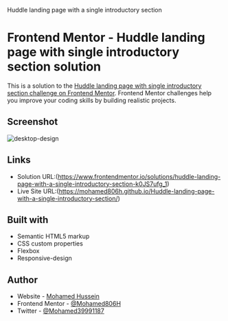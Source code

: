 Huddle landing page with a single introductory section
# Frontend Mentor - Huddle landing page with single introductory section solution

This is a solution to the [Huddle landing page with single introductory section challenge on Frontend Mentor](https://www.frontendmentor.io/challenges/huddle-landing-page-with-a-single-introductory-section-B_2Wvxgi0). Frontend Mentor challenges help you improve your coding skills by building realistic projects. 

## Screenshot

![desktop-design](https://user-images.githubusercontent.com/91362640/197344253-a519c9c0-d364-47e8-97f2-d8c3daa12e81.jpg)

## Links

- Solution URL:(https://www.frontendmentor.io/solutions/huddle-landing-page-with-a-single-introductory-section-k0JS7ufg_1)
- Live Site URL:(https://mohamed806h.github.io/Huddle-landing-page-with-a-single-introductory-section/)

## Built with

- Semantic HTML5 markup
- CSS custom properties
- Flexbox
- Responsive-design

## Author

- Website - [Mohamed Hussein](https://mohameds7s-portfolio.netlify.app/)
- Frontend Mentor - [@Mohamed806H](https://www.frontendmentor.io/profile/Mohamed806H)
- Twitter - [@Mohamed39991187](https://www.twitter.com/Mohamed39991187)
